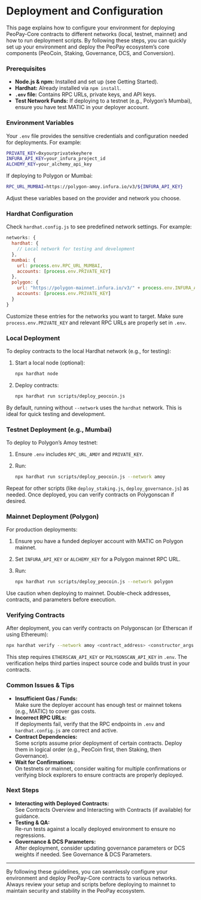 # Deployment and Configuration

This page explains how to configure your environment for deploying PeoPay-Core contracts to different networks (local, testnet, mainnet) and how to run deployment scripts. By following these steps, you can quickly set up your environment and deploy the PeoPay ecosystem’s core components (PeoCoin, Staking, Governance, DCS, and Conversion).

### Prerequisites

* **Node.js & npm:** Installed and set up (see Getting Started).
* **Hardhat:** Already installed via `npm install`.
* **`.env` file:** Contains RPC URLs, private keys, and API keys.
* **Test Network Funds:** If deploying to a testnet (e.g., Polygon’s Mumbai), ensure you have test MATIC in your deployer account.

### Environment Variables

Your `.env` file provides the sensitive credentials and configuration needed for deployments. For example:

```bash
PRIVATE_KEY=0xyourprivatekeyhere
INFURA_API_KEY=your_infura_project_id
ALCHEMY_KEY=your_alchemy_api_key
```

If deploying to Polygon or Mumbai:

```bash
RPC_URL_MUMBAI=https://polygon-amoy.infura.io/v3/${INFURA_API_KEY}
```

Adjust these variables based on the provider and network you choose.

### Hardhat Configuration

Check `hardhat.config.js` to see predefined network settings. For example:

```javascript
networks: {
  hardhat: {
    // Local network for testing and development
  },
  mumbai: {
    url: process.env.RPC_URL_MUMBAI,
    accounts: [process.env.PRIVATE_KEY]
  },
  polygon: {
    url: "https://polygon-mainnet.infura.io/v3/" + process.env.INFURA_API_KEY,
    accounts: [process.env.PRIVATE_KEY]
  }
}
```

Customize these entries for the networks you want to target. Make sure `process.env.PRIVATE_KEY` and relevant RPC URLs are properly set in `.env`.

### Local Deployment

To deploy contracts to the local Hardhat network (e.g., for testing):

1.  Start a local node (optional):

    ```bash
    npx hardhat node
    ```
2.  Deploy contracts:

    ```bash
    npx hardhat run scripts/deploy_peocoin.js
    ```

By default, running without `--network` uses the `hardhat` network. This is ideal for quick testing and development.

### Testnet Deployment (e.g., Mumbai)

To deploy to Polygon’s Amoy testnet:

1. Ensure `.env` includes `RPC_URL_AMOY` and `PRIVATE_KEY`.
2.  Run:

    ```bash
    npx hardhat run scripts/deploy_peocoin.js --network amoy
    ```

Repeat for other scripts (like `deploy_staking.js`, `deploy_governance.js`) as needed. Once deployed, you can verify contracts on Polygonscan if desired.

### Mainnet Deployment (Polygon)

For production deployments:

1. Ensure you have a funded deployer account with MATIC on Polygon mainnet.
2. Set `INFURA_API_KEY` or `ALCHEMY_KEY` for a Polygon mainnet RPC URL.
3.  Run:

    ```bash
    npx hardhat run scripts/deploy_peocoin.js --network polygon
    ```

Use caution when deploying to mainnet. Double-check addresses, contracts, and parameters before execution.

### Verifying Contracts

After deployment, you can verify contracts on Polygonscan (or Etherscan if using Ethereum):

```bash
npx hardhat verify --network amoy <contract_address> <constructor_args...>
```

This step requires `ETHERSCAN_API_KEY` or `POLYGONSCAN_API_KEY` in `.env`. The verification helps third parties inspect source code and builds trust in your contracts.

### Common Issues & Tips

* **Insufficient Gas / Funds:**\
  Make sure the deployer account has enough test or mainnet tokens (e.g., MATIC) to cover gas costs.
* **Incorrect RPC URLs:**\
  If deployments fail, verify that the RPC endpoints in `.env` and `hardhat.config.js` are correct and active.
* **Contract Dependencies:**\
  Some scripts assume prior deployment of certain contracts. Deploy them in logical order (e.g., PeoCoin first, then Staking, then Governance).
* **Wait for Confirmations:**\
  On testnets or mainnet, consider waiting for multiple confirmations or verifying block explorers to ensure contracts are properly deployed.

### Next Steps

* **Interacting with Deployed Contracts:**\
  See Contracts Overview and Interacting with Contracts (if available) for guidance.
* **Testing & QA:**\
  Re-run tests against a locally deployed environment to ensure no regressions.
* **Governance & DCS Parameters:**\
  After deployment, consider updating governance parameters or DCS weights if needed. See Governance & DCS Parameters.

***

By following these guidelines, you can seamlessly configure your environment and deploy PeoPay-Core contracts to various networks. Always review your setup and scripts before deploying to mainnet to maintain security and stability in the PeoPay ecosystem.
